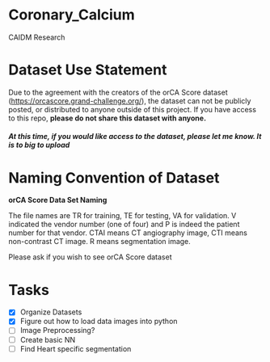 # Coronary_Calcium
CAIDM Research

# Dataset Use Statement

Due to the agreement with the creators of the orCA Score dataset (https://orcascore.grand-challenge.org/), the dataset can not be publicly posted, or distributed to anyone outside of this project.
If you have access to this repo, **please do not share this dataset with anyone.**

##### At this time, if you would like access to the dataset, please let me know. It is to big to upload

# Naming Convention of Dataset
**orCA Score Data Set Naming** 

The file names are TR for training, TE for testing, VA for validation. V indicated the vendor number (one of four) and P is indeed the patient number for that vendor. CTAI means CT angiography image, CTI means non-contrast CT image. R means segmentation image.

Please ask if you wish to see orCA Score dataset

# Tasks
- [x] Organize Datasets
- [x] Figure out how to load data images into python
- [ ] Image Preprocessing?
- [ ] Create basic NN
- [ ] Find Heart specific segmentation
